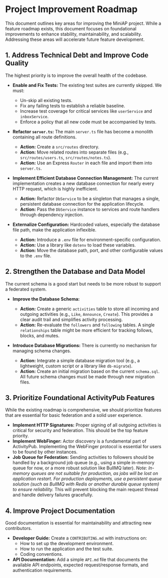 # Project Improvement Roadmap

This document outlines key areas for improving the MiniAP project. While a feature roadmap exists, this document focuses on foundational improvements to enhance stability, maintainability, and scalability. Addressing these areas will accelerate future feature development.

## 1. Address Technical Debt and Improve Code Quality

The highest priority is to improve the overall health of the codebase.

- **Enable and Fix Tests:** The existing test suites are currently skipped. We must:
    - Un-skip all existing tests.
    - Fix any failing tests to establish a reliable baseline.
    - Increase test coverage for critical services like `userService` and `inboxService`.
    - Enforce a policy that all new code must be accompanied by tests.

- **Refactor `server.ts`:** The main `server.ts` file has become a monolith containing all route definitions.
    - **Action:** Create a `src/routes` directory.
    - **Action:** Move related routes into separate files (e.g., `src/routes/users.ts`, `src/routes/notes.ts`).
    - **Action:** Use an Express `Router` in each file and import them into `server.ts`.

- **Implement Efficient Database Connection Management:** The current implementation creates a new database connection for nearly every HTTP request, which is highly inefficient.
    - **Action:** Refactor `DbService` to be a singleton that manages a single, persistent database connection for the application lifecycle.
    - **Action:** Pass the `DbService` instance to services and route handlers through dependency injection.

- **Externalize Configuration:** Hardcoded values, especially the database file path, make the application inflexible.
    - **Action:** Introduce a `.env` file for environment-specific configuration.
    - **Action:** Use a library like `dotenv` to load these variables.
    - **Action:** Move the database path, port, and other configurable values to the `.env` file.

## 2. Strengthen the Database and Data Model

The current schema is a good start but needs to be more robust to support a federated system.

- **Improve the Database Schema:**
    - **Action:** Create a generic `activities` table to store all incoming and outgoing activities (e.g., `Like`, `Announce`, `Create`). This provides a clear audit trail and simplifies activity processing.
    - **Action:** Re-evaluate the `followers` and `following` tables. A single `relationships` table might be more efficient for tracking follows, blocks, and mutes.

- **Introduce Database Migrations:** There is currently no mechanism for managing schema changes.
    - **Action:** Integrate a simple database migration tool (e.g., a lightweight, custom script or a library like `db-migrate`).
    - **Action:** Create an initial migration based on the current `schema.sql`. All future schema changes must be made through new migration files.

## 3. Prioritize Foundational ActivityPub Features

While the existing roadmap is comprehensive, we should prioritize features that are essential for basic federation and a solid user experience.

- **Implement HTTP Signatures:** Proper signing of all outgoing activities is critical for security and federation. This should be the top feature priority.
- **Implement WebFinger:** Actor discovery is a fundamental part of ActivityPub. Implementing the WebFinger protocol is essential for users to be found by other instances.
- **Job Queue for Federation:** Sending activities to followers should be handled by a background job queue (e.g., using a simple in-memory queue for now, or a more robust solution like BullMQ later). _Note: In-memory queues are not suitable for production, as jobs will be lost on application restart. For production deployments, use a persistent queue solution (such as BullMQ with Redis or another durable queue system) to ensure reliability._ This will prevent blocking the main request thread and handle delivery failures gracefully.

## 4. Improve Project Documentation

Good documentation is essential for maintainability and attracting new contributors.

- **Developer Guide:** Create a `CONTRIBUTING.md` with instructions on:
    - How to set up the development environment.
    - How to run the application and the test suite.
    - Coding conventions.
- **API Documentation:** Add a simple `API.md` file that documents the available API endpoints, expected request/response formats, and authentication requirements.
